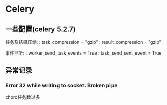 # Celery


## 一些配置(celery 5.2.7)

任务及结果压缩:
: task_compression = "gzip"
: result_compression = "gzip"

事件监听:
: worker_send_task_events = True
: task_send_sent_event = True

## 异常记录

### Error 32 while writing to socket. Broken pipe
chord任务数过多



